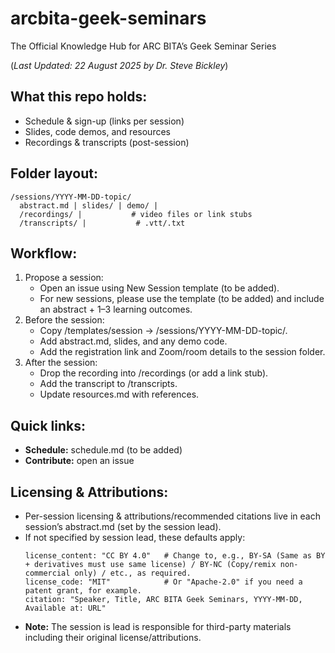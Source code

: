 # arcbita-geek-seminars
The Official Knowledge Hub for ARC BITA’s Geek Seminar Series 

(_Last Updated: 22 August 2025 by Dr. Steve Bickley_)

## What this repo holds:
* Schedule & sign-up (links per session)
* Slides, code demos, and resources
* Recordings & transcripts (post-session)

## Folder layout:
```
/sessions/YYYY-MM-DD-topic/
  abstract.md | slides/ | demo/ |
  /recordings/ |           # video files or link stubs
  /transcripts/ |           # .vtt/.txt
```

## Workflow:
1. Propose a session:
    * Open an issue using New Session template (to be added).
    * For new sessions, please use the template (to be added) and include an abstract + 1–3 learning outcomes.
2. Before the session:
    * Copy /templates/session → /sessions/YYYY-MM-DD-topic/.
    * Add abstract.md, slides, and any demo code.
    * Add the registration link and Zoom/room details to the session folder.
3. After the session:
    * Drop the recording into /recordings (or add a link stub).
    * Add the transcript to /transcripts.
    * Update resources.md with references.

## Quick links:
* **Schedule:** schedule.md (to be added)
* **Contribute:** open an issue

## Licensing & Attributions:
* Per-session licensing & attributions/recommended citations live in each session’s abstract.md (set by the session lead).
* If not specified by session lead, these defaults apply:
  ```
  license_content: "CC BY 4.0"   # Change to, e.g., BY-SA (Same as BY + derivatives must use same license) / BY-NC (Copy/remix non-commercial only) / etc., as required.
  license_code: "MIT"            # Or "Apache-2.0" if you need a patent grant, for example.
  citation: "Speaker, Title, ARC BITA Geek Seminars, YYYY-MM-DD, Available at: URL"
  ```
* **Note:** The session is lead is responsible for third-party materials including their original license/attributions.
